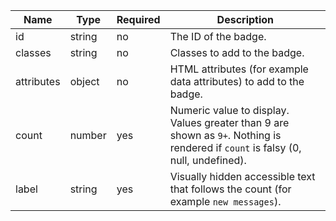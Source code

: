 <!-- prettier-ignore-file -->

| Name       | Type   | Required | Description                                                                                                                      |
| ---------- | ------ | -------- | -------------------------------------------------------------------------------------------------------------------------------- |
| id         | string | no       | The ID of the badge.                                                                                                             |
| classes    | string | no       | Classes to add to the badge.                                                                                                     |
| attributes | object | no       | HTML attributes (for example data attributes) to add to the badge.                                                               |
| count      | number | yes      | Numeric value to display. Values greater than 9 are shown as `9+`. Nothing is rendered if `count` is falsy (0, null, undefined). |
| label      | string | yes      | Visually hidden accessible text that follows the count (for example `new messages`).                                             |
